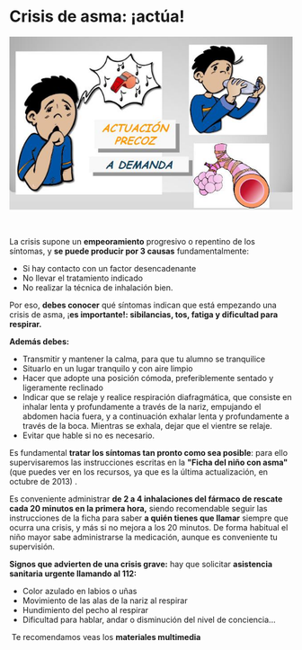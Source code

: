 # Crisis de asma: ¡actúa!


![Fig.3.14. Esquema crisis de asma. Montaje. Documento de salud del asma en pediatría. DG Salud Pública](img/M3_U2_asma_cruisis_modificado.jpg)


 

La crisis supone un **empeoramiento** progresivo o repentino de los síntomas, y **se puede producir por 3 causas** fundamentalmente:

*   Si hay contacto con un factor desencadenante
*   No llevar el tratamiento indicado
*   No realizar la técnica de inhalación bien.

Por eso, **debes conocer** qué síntomas indican que está empezando una crisis de asma, ¡**es importante!: sibilancias, tos, fatiga y dificultad para respirar.**

**Además debes:**

*   Transmitir y mantener la calma, para que tu alumno se tranquilice
*   Situarlo en un lugar tranquilo y con aire limpio
*   Hacer que adopte una posición cómoda, preferiblemente sentado y ligeramente reclinado
*   Indicar que se relaje y realice respiración diafragmática, que consiste en inhalar lenta y profundamente a través de la nariz, empujando el abdomen hacia fuera, y a continuación exhalar lenta y profundamente a través de la boca. Mientras se exhala, dejar que el vientre se relaje.
*   Evitar que hable si no es necesario.

Es fundamental **tratar los síntomas tan pronto como sea posible**: para ello supervisaremos las instrucciones escritas en la **"Ficha del niño con asma"** (que puedes ver en los recursos, ya que es la última actualización, en octubre de 2013) .

Es conveniente administrar **de 2 a 4 inhalaciones del fármaco de rescate cada 20 minutos en la primera hora,** siendo recomendable seguir las instrucciones de la ficha para saber **a quién tienes que llamar** siempre que ocurra una crisis, y más si no mejora a los 20 minutos. De forma habitual el niño mayor sabe administrarse la medicación, aunque es conveniente tu supervisión.

**Signos que advierten de una crisis grave:** hay que solicitar **asistencia sanitaria urgente llamando al 112:**

*   Color azulado en labios o uñas
*   Movimiento de las alas de la nariz al respirar
*   Hundimiento del pecho al respirar
*   Dificultad para hablar, andar o disminución del nivel de conciencia...

 Te recomendamos veas los **materiales multimedia**

